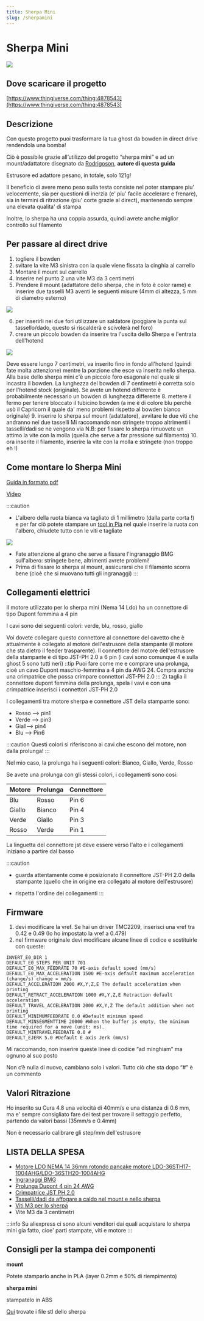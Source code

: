```yaml
---
title: Sherpa Mini
slug: /sherpamini
---
```

# Sherpa Mini

[![](/img/sherpaMini1.jpg)](/img/sherpaMini1.jpg)

## Dove scaricare il progetto
[https://www.thingiverse.com/thing:4878543](https://www.thingiverse.com/thing:4878543)


## Descrizione
Con questo progetto puoi trasformare la tua ghost da bowden in direct drive rendendola una bomba!

Ciò è possibile grazie all’utilizzo del progetto “sherpa mini” e ad un mount/adattatore disegnato da [Rodrigoson](https://www.thingiverse.com/Rodrigoson6), **autore di questa guida**

Estrusore ed adattore pesano, in totale, solo 121g!

Il beneficio di avere meno peso sulla testa consiste nel poter stampare piu' velocemente, sia per questioni di inerzia (e' piu' facile accelerare e frenare), sia in termini di ritrazione (piu' corte grazie al direct), mantenendo sempre una elevata qualita' di stampa

Inoltre, lo sherpa ha una coppia assurda, quindi avrete anche miglior controllo sul filamento

## Per passare al direct drive

1. togliere il bowden
2. svitare la vite M3 sinistra con la quale viene fissata la cinghia al carrello
3. Montare il mount sul carrello
4. Inserire nel punto 2 una vite M3 da 3 centimetri
5. Prendere il mount (adattatore dello sherpa, che in foto è color rame) e inserire due tasselli M3 aventi le seguenti misure (4mm di altezza, 5 mm di diametro esterno)

[![](/img/sherpaMini7.jpg)](/img/sherpaMini7.jpg)

6. per inserirli nei due fori utilizzare un saldatore (poggiare la punta sul tassello/dado, questo si riscalderà e scivolerà nel foro)
7. creare un piccolo bowden da inserire tra l'uscita dello Sherpa e l'entrata dell'hotend 

[![](/img/sherpaMini8.jpg)](/img/sherpaMini8.jpg)

Deve essere lungo 7 centimetri, va inserito fino in fondo all'hotend (quindi fate molta attenzione) mentre la porzione che esce va inserita nello sherpa. Alla base dello sherpa mini c'è un piccolo foro esagonale nel quale si incastra il bowden. La lunghezza del bowden di 7 centimetri è corretta solo per l'hotend stock (originale). Se avete un hotend differente è probabilmente necessario un bowden di lunghezza differente
8. mettere il fermo per tenere bloccato il tubicino bowden (a me è di colore blu perchè usò il Capricorn il quale da' meno problemi rispetto al bowden bianco originale)
9. inserire lo sherpa sul mount (adattatore), avvitare le due viti che andranno nei due tasselli
Mi raccomando non stringete troppo altrimenti i tasselli/dadi se ne vengono via
N.B: per fissare lo sherpa rimuovete un attimo la vite con la molla (quella che serve a far pressione sul filamento)
10. ora inserite il filamento, inserire la vite con la molla e stringete (non troppo eh !)

## Come montare lo Sherpa Mini

[Guida in formato pdf](https://github.com/Annex-Engineering/Sherpa_Mini-Extruder/blob/master/Build_Instructions/Sherpa_Mini_Assembly_Guide_r2.pdf)

[Video](https://www.youtube.com/watch?v=wRGUo1Vt49k)

:::caution
* L'albero della ruota bianca va tagliato di 1 millimetro (dalla parte corta !) e per far ciò potete stampare un [tool in Pla](https://github.com/Annex-Engineering/Sherpa_Mini-Extruder/tree/master/Assembly_Tools/Shaft_Grinding_Tool) nel quale inserire la ruota con l'albero, chiudete tutto con le viti e tagliate

[![](/img/sherpaMini2.jpg)](/img/sherpaMini2.jpg)

* Fate attenzione al grano che serve a fissare l'ingranaggio BMG sull'albero: stringete bene, altrimenti avrete problemi!
* Prima di fissare lo sherpa al mount, assicurarsi che il filamento scorra bene (cioè che si muovano tutti gli ingranaggi)
:::

## Collegamenti elettrici

Il motore utilizzato per lo sherpa mini (Nema 14 Ldo) ha un connettore di tipo Dupont femmina a 4 pin

I cavi sono dei seguenti colori: verde, blu, rosso, giallo

Voi dovete collegare questo connettore al connettore del cavetto che è attualmente è collegato al motore dell'estrusore della stampante (il motore che sta dietro il feeder trasparente). Il connettore del motore dell'estrusore della stampante è di tipo JST-PH 2.0 a 6 pin (i cavi sono comunque 4 e sulla ghost 5 sono tutti neri)
::tip
Puoi fare come me e comprare una prolunga, cioè un cavo Dupont maschio-femmina a 4 pin da AWG 24. Compra anche una crimpatrice che possa crimpare connettori JST-PH 2.0
:::
2) taglia il connettore dupont femmina della prolunga, spela i vavi e con una crimpatrice inserisci i connettori JST-PH 2.0

I collegamenti tra motore sherpa e connettore JST della stampante sono:
* Rosso --> pin1
* Verde --> pin3 
* Giall--> pin4 
* Blu --> Pin6

:::caution
Questi colori si riferiscono ai cavi che escono del motore, non dalla prolunga!
:::

Nel mio caso, la prolunga ha i seguenti colori: Bianco, Giallo, Verde, Rosso

Se avete una prolunga con gli stessi colori, i collegamenti sono cosi:

| Motore | Prolunga | Connettore |
| ------ | -------- | ---------- |
|  Blu   | Rosso    |   Pin 6    |
| Giallo | Bianco   |   Pin 4    |
| Verde  | Giallo   |   Pin 3    |
| Rosso  | Verde    |   Pin 1    |


La linguetta del connettore jst deve essere verso l'alto e i collegamenti iniziano a partire dal basso

:::caution
* guarda attentamente come è posizionato il connettore JST-PH 2.0 della stampante (quello che in origine era collegato al motore dell'estrusore)

* rispetta l'ordine dei collegamenti
:::

## Firmware

1. devi modificare la vref. Se hai un driver TMC2209, inserisci una vref tra 0.42 e 0.49 (Io ho impostato la vref a 0.479)
2. nel firmware originale devi modificare alcune linee di codice e sostituirle con queste:

```
INVERT_E0_DIR 1
DEFAULT_E0_STEPS_PER_UNIT 701
DEFAULT_E0_MAX_FEEDRATE 70 #E-axis default speed (mm/s)
DEFAULT_E0_MAX_ACCELERATION 1500 #E-axis default maximum acceleration (change/s) change = mm/s
DEFAULT_ACCELERATION 2000 #X,Y,Z,E The default acceleration when printing
DEFAULT_RETRACT_ACCELERATION 1000 #X,Y,Z,E Retraction default acceleration
DEFAULT_TRAVEL_ACCELERATION 2000 #X,Y,Z The default addition when not printing
DEFAULT_MINIMUMFEEDRATE 0.0 #Default minimum speed
DEFAULT_MINSEGMENTTIME 20000 #When the buffer is empty, the minimum time required for a move (unit: ms).
DEFAULT_MINTRAVELFEEDRATE 0.0 #
DEFAULT_EJERK 5.0 #Default E axis Jerk (mm/s)
```

Mi raccomando, non inserire queste linee di codice “ad minghiam” ma ognuno al suo posto

Non c’è nulla di nuovo, cambiano solo i valori. Tutto ciò che sta dopo “#” è un commento

## Valori Ritrazione

Ho inserito su Cura 4.8 una velocità di 40mm/s e una distanza di 0.6 mm, ma e' sempre consigliato fare dei test per trovare il settaggio perfetto, partendo da valori bassi (35mm/s e 0.4mm)

Non è necessario calibrare gli step/mm dell'estrusore

## LISTA DELLA SPESA

* [Motore LDO NEMA 14 36mm rotondo pancake motore LDO-36STH17-1004AHG/LDO-36STH20-1004AHG](https://it.aliexpress.com/item/4001346055973.html?spm=a2g0s.9042311.0.0.27424c4dW9i6zN)
* [Ingranaggi BMG](https://it.aliexpress.com/item/4000021186440.html?spm=a2g0s.9042311.0.0.27424c4dg7DpTW)
* [Prolunga Dupont 4 pin 24 AWG](https://it.aliexpress.com/item/4000272308899.html?spm=a2g0s.9042311.0.0.27424c4dg7DpTW)
* [Crimpatrice JST PH 2.0](https://it.aliexpress.com/item/1005001564937815.html?spm=a2g0s.9042311.0.0.27424c4dg7DpTW)
* [Tasselli/dadi da affogare a caldo nel mount e nello sherpa](https://www.amazon.it/gp/product/B08WLQKDZH/ref=ppx_yo_dt_b_asin_title_o01_s00?ie=UTF8&psc=1)
* [Viti M3 per lo sherpa](https://www.amazon.it/gp/product/B075RCRVH2/ref=ppx_yo_dt_b_asin_title_o01_s00?ie=UTF8&psc=1)
* Vite M3 da 3 centimetri

:::info
Su aliexpress ci sono alcuni venditori dai quali acquistare lo sherpa mini gia fatto, cioe' parti stampate, viti e motore
:::

## Consigli per la stampa dei componenti

**mount**

Potete stamparlo anche in PLA (layer 0.2mm e 50% di riempimento)

**sherpa mini**

stampatelo in ABS

[Qui](https://github.com/Annex-Engineering/Sherpa_Mini-Extruder/tree/master/STLs/FDM_STLs) trovate i file stl dello sherpa
